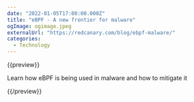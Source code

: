 ```yaml
---
date: "2022-01-05T17:00:00.000Z"
title: "eBPF - A new frontier for malware"
ogImage: ogimage.jpeg
externalUrl: "https://redcanary.com/blog/ebpf-malware/"
categories:
  - Technology
---
```


{{preview}}

Learn how eBPF is being used in malware and how to mitigate it

{{/preview}}
